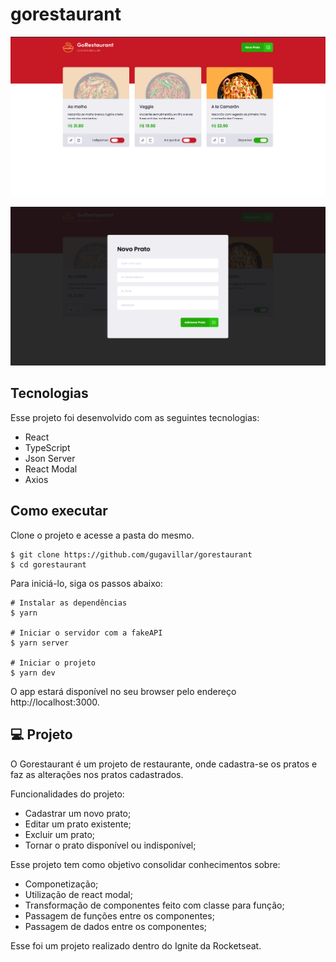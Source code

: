 # gorestaurant

![Imagem inicial da aplicação](/src/assets/inicio.png)

![Imagem do modal da aplicação](/src/assets/modal.png)

## Tecnologias

Esse projeto foi desenvolvido com as seguintes tecnologias:

-  React
-  TypeScript
-  Json Server
-  React Modal
-  Axios

## Como executar

Clone o projeto e acesse a pasta do mesmo.

```
$ git clone https://github.com/gugavillar/gorestaurant
$ cd gorestaurant
```

Para iniciá-lo, siga os passos abaixo:

```
# Instalar as dependências
$ yarn

# Iniciar o servidor com a fakeAPI
$ yarn server

# Iniciar o projeto
$ yarn dev
```

O app estará disponível no seu browser pelo endereço http://localhost:3000.

## 💻 Projeto

O Gorestaurant é um projeto de restaurante, onde cadastra-se os pratos e faz as alterações nos pratos cadastrados.

Funcionalidades do projeto:

-  Cadastrar um novo prato;
-  Editar um prato existente;
-  Excluir um prato;
-  Tornar o prato disponível ou indisponível;

Esse projeto tem como objetivo consolidar conhecimentos sobre:

-  Componetização;
-  Utilização de react modal;
-  Transformação de componentes feito com classe para função;
-  Passagem de funções entre os componentes;
-  Passagem de dados entre os componentes;

Esse foi um projeto realizado dentro do Ignite da Rocketseat.
